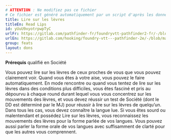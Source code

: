 ```yaml
---
# ATTENTION : Ne modifiez pas ce fichier
# Ce fichier est généré automatiquement par un script d'après les données du module Foundry VTT officiel et de sa traduction
title: Lire sur les lèvres
titleEn: Read Lips
id: yUuU9xyotrpwpTyC
urlFr: https://gitlab.com/pathfinder-fr/foundryvtt-pathfinder2-fr/-/blob/master/data/feats/yUuU9xyotrpwpTyC.htm
urlEn: https://gitlab.com/hooking/foundry-vtt---pathfinder-2e/-/blob/master/packs/data/feats.db/read-lips.json
group: feats
layout: dons
---
```

**Prérequis** qualifié en Société

Vous pouvez lire sur les lèvres de ceux proches de vous que vous pouvez clairement voir. Quand vous êtes à votre aise, vous pouvez le faire automatiquement. En mode rencontre ou quand vous tentez de lire sur les lèvres dans des conditions plus difficiles, vous êtes fasciné et pris au dépourvu à chaque round durant lequel vous vous concentrez sur les mouvements des lèvres, et vous devez réussir un test de Société (dont le DD est déterminé par le MJ) pour réussir à lire sur les lèvres de quelqu’un. Dans tous les cas, vous devez connaître la langue lue. Si vous êtes sourd ou malentendant et possédez Lire sur les lèvres, vous reconnaissez les mouvements des lèvres pour la forme parlée de vos langues. Vous pouvez aussi parler la forme orale de vos langues avec suffisamment de clarté pour que les autres vous comprennent.


